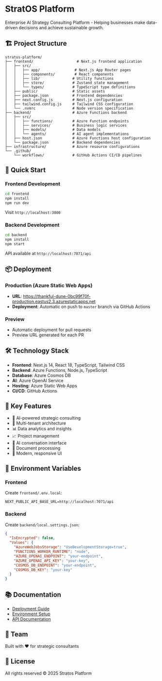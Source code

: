 # StratOS Platform

Enterprise AI Strategy Consulting Platform - Helping businesses make data-driven decisions and achieve sustainable growth.

## 🏗️ Project Structure

```
stratos-platform/
├── frontend/                    # Next.js frontend application
│   ├── src/
│   │   ├── app/                # Next.js App Router pages
│   │   ├── components/         # React components
│   │   ├── lib/               # Utility functions
│   │   ├── store/             # Zustand state management
│   │   └── types/             # TypeScript type definitions
│   ├── public/                # Static assets
│   ├── package.json           # Frontend dependencies
│   ├── next.config.js         # Next.js configuration
│   ├── tailwind.config.js     # Tailwind CSS configuration
│   └── .nvmrc                 # Node version specification
├── backend/                   # Azure Functions backend
│   ├── src/
│   │   ├── functions/         # Azure Function endpoints
│   │   ├── services/          # Business logic services
│   │   ├── models/            # Data models
│   │   └── agents/            # AI agent implementations
│   ├── host.json              # Azure Functions host configuration
│   └── package.json           # Backend dependencies
├── infrastructure/            # Azure resource configurations
└── .github/
    └── workflows/             # GitHub Actions CI/CD pipelines
```

## 🚀 Quick Start

### Frontend Development

```bash
cd frontend
npm install
npm run dev
```

Visit `http://localhost:3000`

### Backend Development

```bash
cd backend
npm install
npm start
```

API available at `http://localhost:7071/api`

## 📦 Deployment

### Production (Azure Static Web Apps)
- **URL**: https://thankful-dune-0bc99f70f-production.eastus2.3.azurestaticapps.net
- **Deployment**: Automatic on push to `master` branch via GitHub Actions

### Preview
- Automatic deployment for pull requests
- Preview URL generated for each PR

## 🛠️ Technology Stack

- **Frontend**: Next.js 14, React 18, TypeScript, Tailwind CSS
- **Backend**: Azure Functions, Node.js, TypeScript
- **Database**: Azure Cosmos DB
- **AI**: Azure OpenAI Service
- **Hosting**: Azure Static Web Apps
- **CI/CD**: GitHub Actions

## 📝 Key Features

- 🤖 AI-powered strategic consulting
- 👥 Multi-tenant architecture
- 📊 Data analytics and insights
- 📈 Project management
- 💬 AI conversation interface
- 📄 Document processing
- 🎨 Modern, responsive UI

## 🔐 Environment Variables

### Frontend
Create `frontend/.env.local`:
```env
NEXT_PUBLIC_API_BASE_URL=http://localhost:7071/api
```

### Backend
Create `backend/local.settings.json`:
```json
{
  "IsEncrypted": false,
  "Values": {
    "AzureWebJobsStorage": "UseDevelopmentStorage=true",
    "FUNCTIONS_WORKER_RUNTIME": "node",
    "AZURE_OPENAI_ENDPOINT": "your-endpoint",
    "AZURE_OPENAI_API_KEY": "your-key",
    "COSMOS_DB_ENDPOINT": "your-endpoint",
    "COSMOS_DB_KEY": "your-key"
  }
}
```

## 📚 Documentation

- [Deployment Guide](frontend/AZURE_DEPLOYMENT_GUIDE.md)
- [Environment Setup](ENVIRONMENT_SETUP.md)
- [API Documentation](backend/README.md)

## 👥 Team

Built with ❤️ for strategic consultants

## 📄 License

All rights reserved © 2025 Stratos Platform
